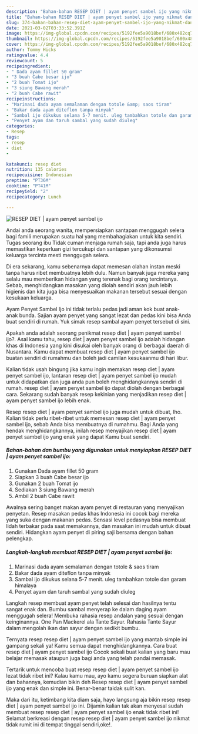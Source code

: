 ```yaml
---
description: "Bahan-bahan RESEP DIET | ayam penyet sambel ijo yang nikmat dan Mudah Dibuat"
title: "Bahan-bahan RESEP DIET | ayam penyet sambel ijo yang nikmat dan Mudah Dibuat"
slug: 374-bahan-bahan-resep-diet-ayam-penyet-sambel-ijo-yang-nikmat-dan-mudah-dibuat
date: 2021-03-02T03:33:52.391Z
image: https://img-global.cpcdn.com/recipes/5192fee5a9018bef/680x482cq70/resep-diet-ayam-penyet-sambel-ijo-foto-resep-utama.jpg
thumbnail: https://img-global.cpcdn.com/recipes/5192fee5a9018bef/680x482cq70/resep-diet-ayam-penyet-sambel-ijo-foto-resep-utama.jpg
cover: https://img-global.cpcdn.com/recipes/5192fee5a9018bef/680x482cq70/resep-diet-ayam-penyet-sambel-ijo-foto-resep-utama.jpg
author: Tommy Hicks
ratingvalue: 4.4
reviewcount: 5
recipeingredient:
- " Dada ayam fillet 50 gram"
- "3 buah Cabe besar ijo"
- "2 buah Tomat ijo"
- "3 siung Bawang merah"
- "2 buah Cabe rawit"
recipeinstructions:
- "Marinasi dada ayam semalaman dengan totole &amp; saos tiram"
- "Bakar dada ayam diteflon tanpa minyak"
- "Sambal ijo dikukus selana 5-7 menit. uleg tambahkan totole dan garam himalaya"
- "Penyet ayam dan taruh sambal yang sudah diuleg"
categories:
- Resep
tags:
- resep
- diet
- 

katakunci: resep diet  
nutrition: 135 calories
recipecuisine: Indonesian
preptime: "PT36M"
cooktime: "PT41M"
recipeyield: "2"
recipecategory: Lunch

---
```



![RESEP DIET | ayam penyet sambel ijo](https://img-global.cpcdn.com/recipes/5192fee5a9018bef/680x482cq70/resep-diet-ayam-penyet-sambel-ijo-foto-resep-utama.jpg)

Andai anda seorang wanita, mempersiapkan santapan menggugah selera bagi famili merupakan suatu hal yang membahagiakan untuk kita sendiri. Tugas seorang ibu Tidak cuman menjaga rumah saja, tapi anda juga harus memastikan keperluan gizi tercukupi dan santapan yang dikonsumsi keluarga tercinta mesti menggugah selera.

Di era  sekarang, kamu sebenarnya dapat memesan olahan instan meski tanpa harus ribet membuatnya lebih dulu. Namun banyak juga mereka yang selalu mau memberikan hidangan yang terenak bagi orang tercintanya. Sebab, menghidangkan masakan yang diolah sendiri akan jauh lebih higienis dan kita juga bisa menyesuaikan makanan tersebut sesuai dengan kesukaan keluarga. 

Ayam Penyet Sambel Ijo ini tidak terlalu pedas jadi aman kok buat anak-anak bunda. Sajian ayam penyet yang sangat lezat dan pedas kini bisa Anda buat sendiri di rumah. Yuk simak resep sambal ayam penyet tersebut di sini.

Apakah anda adalah seorang penikmat resep diet | ayam penyet sambel ijo?. Asal kamu tahu, resep diet | ayam penyet sambel ijo adalah hidangan khas di Indonesia yang kini disukai oleh banyak orang di berbagai daerah di Nusantara. Kamu dapat membuat resep diet | ayam penyet sambel ijo buatan sendiri di rumahmu dan boleh jadi camilan kesukaanmu di hari libur.

Kalian tidak usah bingung jika kamu ingin memakan resep diet | ayam penyet sambel ijo, lantaran resep diet | ayam penyet sambel ijo mudah untuk didapatkan dan juga anda pun boleh menghidangkannya sendiri di rumah. resep diet | ayam penyet sambel ijo dapat diolah dengan berbagai cara. Sekarang sudah banyak resep kekinian yang menjadikan resep diet | ayam penyet sambel ijo lebih enak.

Resep resep diet | ayam penyet sambel ijo juga mudah untuk dibuat, lho. Kalian tidak perlu ribet-ribet untuk memesan resep diet | ayam penyet sambel ijo, sebab Anda bisa membuatnya di rumahmu. Bagi Anda yang hendak menghidangkannya, inilah resep menyajikan resep diet | ayam penyet sambel ijo yang enak yang dapat Kamu buat sendiri.

<!--inarticleads1-->

##### Bahan-bahan dan bumbu yang digunakan untuk menyiapkan RESEP DIET | ayam penyet sambel ijo:

1. Gunakan  Dada ayam fillet 50 gram
1. Siapkan 3 buah Cabe besar ijo
1. Gunakan 2 buah Tomat ijo
1. Sediakan 3 siung Bawang merah
1. Ambil 2 buah Cabe rawit


Awalnya sering banget makan ayam penyet di restauran yang menyajikan penyetan. Resep masakan pedas khas Indonesia ini cocok bagi mereka yang suka dengan makanan pedas. Sensasi level pedasnya bisa membuat lidah terbakar pada saat memakannya, dan masakan ini mudah untuk dibuat sendiri. Hidangkan ayam penyet di piring saji bersama dengan bahan pelengkap. 

<!--inarticleads2-->

##### Langkah-langkah membuat RESEP DIET | ayam penyet sambel ijo:

1. Marinasi dada ayam semalaman dengan totole &amp; saos tiram
1. Bakar dada ayam diteflon tanpa minyak
1. Sambal ijo dikukus selana 5-7 menit. uleg tambahkan totole dan garam himalaya
1. Penyet ayam dan taruh sambal yang sudah diuleg


Langkah resep membuat ayam penyet telah selesai dan hasilnya tentu sangat enak dan. Bumbu sambal menyerap ke dalam daging ayam menggugah selera! Membuka rahasia resep andalan yang sesuai dengan keinginannya. One Pan Mackerel ala Tante Sayur. Rahasia Tante Sayur dalam mengolah ikan dan sayur dengan sedikit bumbu. 

Ternyata resep resep diet | ayam penyet sambel ijo yang mantab simple ini gampang sekali ya! Kamu semua dapat menghidangkannya. Cara buat resep diet | ayam penyet sambel ijo Cocok sekali buat kalian yang baru mau belajar memasak ataupun juga bagi anda yang telah pandai memasak.

Tertarik untuk mencoba buat resep resep diet | ayam penyet sambel ijo lezat tidak ribet ini? Kalau kamu mau, ayo kamu segera buruan siapkan alat dan bahannya, kemudian bikin deh Resep resep diet | ayam penyet sambel ijo yang enak dan simple ini. Benar-benar taidak sulit kan. 

Maka dari itu, ketimbang kita diam saja, hayo langsung aja bikin resep resep diet | ayam penyet sambel ijo ini. Dijamin kalian tak akan menyesal sudah membuat resep resep diet | ayam penyet sambel ijo enak tidak ribet ini! Selamat berkreasi dengan resep resep diet | ayam penyet sambel ijo nikmat tidak rumit ini di tempat tinggal sendiri,oke!.

